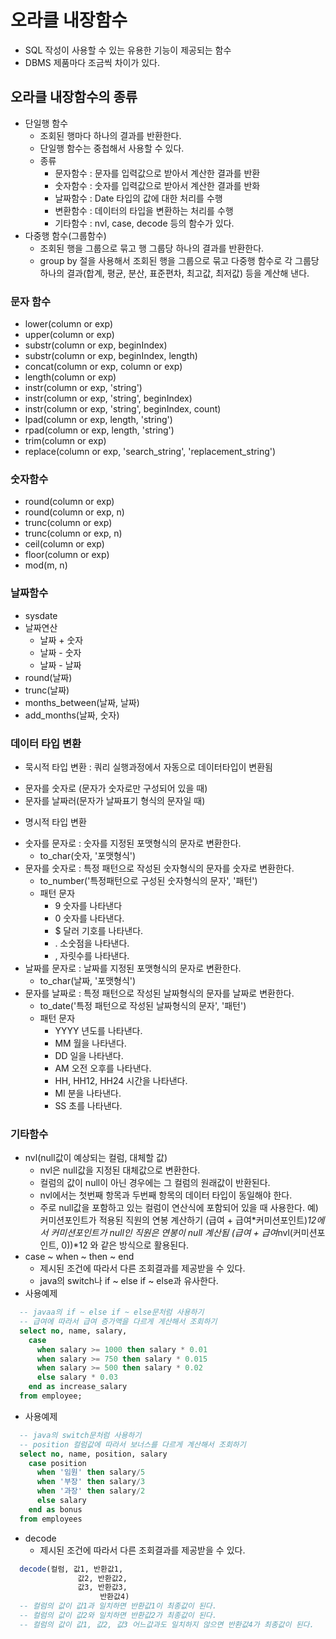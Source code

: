# 오라클 내장함수
- SQL 작성이 사용할 수 있는 유용한 기능이 제공되는 함수
- DBMS 제품마다 조금씩 차이가 있다.

## 오라클 내장함수의 종류
- 단일행 함수
  + 조회된 행마다 하나의 결과를 반환한다.
  + 단일행 함수는 중첩해서 사용할 수 있다.
  + 종류
    * 문자함수 : 문자를 입력값으로 받아서 계산한 결과를 반환
    * 숫자함수 : 숫자를 입력값으로 받아서 계산한 결과를 반화
    * 날짜함수 : Date 타입의 값에 대한 처리를 수행
    * 변환함수 : 데이터의 타입을 변환하는 처리를 수행
    * 기타함수 : nvl, case, decode 등의 함수가 있다.
- 다중행 함수(그룹함수)
  + 조회된 행을 그룹으로 묶고 행 그룹당 하나의 결과를 반환한다.
  + group by 절을 사용해서 조회된 행을 그룹으로 묶고 다중행 함수로 각 그룹당 하나의 결과(합계, 평균, 분산, 표준편차, 최고값, 최저값) 등을 계산해 낸다. 
  
### 문자 함수
- lower(column or exp)
- upper(column or exp)
- substr(column or exp, beginIndex)
- substr(column or exp, beginIndex, length)
- concat(column or exp, column or exp)
- length(column or exp)
- instr(column or exp, 'string')
- instr(column or exp, 'string', beginIndex)
- instr(column or exp, 'string', beginIndex, count)
- lpad(column or exp, length, 'string')
- rpad(column or exp, length, 'string')
- trim(column or exp)
- replace(column or exp, 'search_string', 'replacement_string')
### 숫자함수
- round(column or exp)		
- round(column or exp, n)
- trunc(column or exp)
- trunc(column or exp, n)
- ceil(column or exp)
- floor(column or exp)
- mod(m, n)
### 날짜함수
- sysdate
- 날짜연산
  + 날짜 + 숫자
  + 날짜 - 숫자
  + 날짜 - 날짜
- round(날짜)
- trunc(날짜)
- months_between(날짜, 날짜)
- add_months(날짜, 숫자)

### 데이터 타입 변환
- 묵시적 타입 변환 : 쿼리 실행과정에서 자동으로 데이터타입이 변환됨
 + 문자를 숫자로 (문자가 숫자로만 구성되어 있을 때)
 + 문자를 날짜러(문자가 날짜표기 형식의 문자일 때)
- 명시적 타입 변환
 + 숫자를 문자로 : 숫자를 지정된 포맷형식의 문자로 변환한다.
    * to_char(숫자, '포맷형식')
 + 문자를 숫자로 : 특정 패턴으로 작성된 숫자형식의 문자를 숫자로 변환한다.
    * to_number('특정패턴으로 구성된 숫자형식의 문자', '패턴')
    * 패턴 문자
      - 9	숫자를 나타낸다
      - 0	숫자를 나타낸다.		
      - $	달러 기호를 나타낸다.
      - .	소숫점을 나타낸다.
      - ,	자릿수를 나타낸다.
  + 날짜를 문자로 : 날짜를 지정된 포맷형식의 문자로 변환한다.
    * to_char(날짜, '포맷형식')
  + 문자를 날짜로 : 특정 패턴으로 작성된 날짜형식의 문자를 날짜로 변환한다.
    * to_date('특정 패턴으로 작성된 날짜형식의 문자', '패턴')
    * 패턴 문자
      - YYYY		년도를 나타낸다.
      - MM		월을 나타낸다.
      - DD		일을 나타낸다.
      - AM		오전 오후를 나타낸다.
      - HH, HH12, HH24	시간을 나타낸다.
      - MI		분을 나타낸다.
      - SS		초를 나타낸다.
### 기타함수
- nvl(null값이 예상되는 컬럼, 대체할 값)
  + nvl은 null값을 지정된 대체값으로 변환한다.
  + 컬럼의 값이 null이 아닌 경우에는 그 컬럼의 원래값이 반환된다.
  + nvl에서는 첫번째 항목과 두번째 항목의 데이터 타입이 동일해야 한다.
  + 주로 null값을 포함하고 있는 컬럼이 연산식에 포함되어 있을 때 사용한다.
예) 커미션포인트가 적용된 직원의 연봉 계산하기
(급여 + 급여*커미션포인트)*12에서 커미션포인트가 null인 직원은 연봉이 null 계산됨
(급여 + 급여*nvl(커미션포인트, 0))*12 와 같은 방식으로 활용된다.
- case ~ when ~ then ~ end
  + 제시된 조건에 따라서 다른 조회결과를 제공받을 수 있다.
  + java의 switch나 if ~ else if ~ else과 유사한다.
- 사용예제
```sql
  -- javaa의 if ~ else if ~ else문처럼 사용하기
  -- 급여에 따라서 급여 증가액을 다르게 게산해서 조회하기 
  select no, name, salary,
    case
      when salary >= 1000 then salary * 0.01
      when salary >= 750 then salary * 0.015
      when salary >= 500 then salary * 0.02
      else salary * 0.03
    end as increase_salary
  from employee;
```
- 사용예제
```sql
  -- java의 switch문처럼 사용하기
  -- position 컬럼값에 따라서 보너스를 다르게 계산해서 조회하기
  select no, name, position, salary
    case position
      when '임원' then salary/5
      when '부장' then salary/3
      when '과장' then salary/2
      else salary
    end as bonus
  from employees
```
- decode
  + 제시된 조건에 따라서 다른 조회결과를 제공받을 수 있다.
```sql
  decode(컬럼, 값1, 반환값1,
               값2, 반환값2,
               값3, 반환값3,
                    반환값4)
  -- 컬럼의 값이 값1과 일치하면 반환값1이 최종값이 된다.
  -- 컬럼의 값이 값2와 일치하면 반환값2가 최종값이 된다.
  -- 컬럼의 값이 값1, 값2, 값3 어느값과도 일치하지 않으면 반환값4가 최종값이 된다.
```
